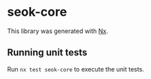 # seok-core

This library was generated with [Nx](https://nx.dev).

## Running unit tests

Run `nx test seok-core` to execute the unit tests.
